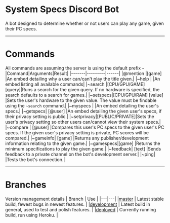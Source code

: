 # System Specs Discord Bot
A bot designed to determine whether or not users can play any game, given their PC specs.


----------


# Commands
All commands are assuming the server is using the default prefix `~`
|Command|Arguments|Result|
|-------|---------|------|
|@mention |[game]     |An embed detailing why a user can/can't play the title given.|
|~help    |           |An embed listing all available commands|
|~search  |[CPU/GPU/GAME] [query]|Runs a search for the given query. If no hardware is specified, the search defaults to a search for games.|
|~setspecs|[CPU/GPU/RAM] [value] |Sets the user's hardware to the given value. The value must be findable using the `~search` command.|
|~myspecs |           |An embed detailing the user's specs.|
|~getspecs| [@user]   |An embed detailing the given user's specs, if their privacy setting is public.|
|~setprivacy|[PUBLIC/PRIVATE]|Sets the user's privacy setting so other users can/cannot view their system specs.|
|~compare | [@user]   |Compares this user's PC specs to the given user's PC specs. If the given user's privacy setting is private, PC scores will be compared.|
|~gameinfo| [game]    |Returns any publisher/development information relating to the given game.|
|~gamespecs|[game]    |Returns the minimum specifications to play the given game.|
|~feedback| [text]    |Sends feedback to a private channel on the bot's development server.|
|~ping|               |Tests the bot's connection.|


----------

# Branches
Version management details
| Branch | Use |
|---|---|
|[master](https://github.com/Raymond-exe/SystemSpecDiscordBot/tree/master) | Latest stable build, fewest bugs in newest features. |
|[development](https://github.com/Raymond-exe/SystemSpecDiscordBot/tree/development) | Latest build in general, used to test and polish features. |
|[deployed](https://github.com/Raymond-exe/SystemSpecDiscordBot/tree/deployed) | Currently running build, run using Heroku. |
